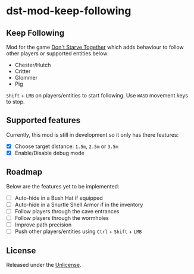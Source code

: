 # dst-mod-keep-following

## Keep Following

Mod for the game [Don't Starve Together][] which adds behaviour to follow other
players or supported entities below:

- Chester/Hutch
- Critter
- Glommer
- Pig

`Shift` + `LMB` on players/entities to start following. Use `WASD` movement keys
to stop.

## Supported features

Currently, this mod is still in development so it only has there features:

- [x] Choose target distance: `1.5m`, `2.5m` or `3.5m`
- [x] Enable/Disable debug mode

## Roadmap

Below are the features yet to be implemented:

- [ ] Auto-hide in a Bush Hat if equipped
- [ ] Auto-hide in a Snurtle Shell Armor if in the inventory
- [ ] Follow players through the cave entrances
- [ ] Follow players through the wormholes
- [ ] Improve path precision
- [ ] Push other players/entities using `Ctrl` + `Shift` + `LMB`

## License

Released under the [Unlicense](https://unlicense.org/).

[don't starve together]: https://www.klei.com/games/dont-starve-together
